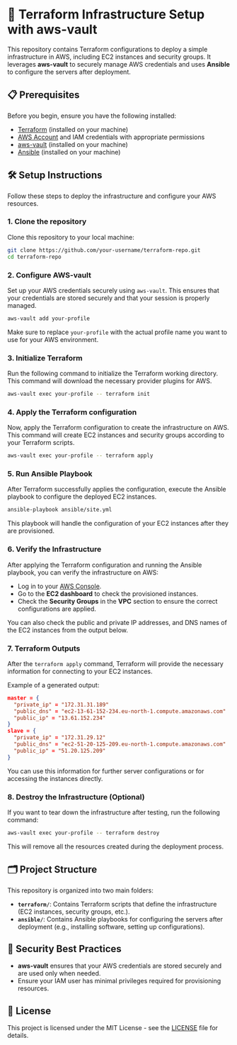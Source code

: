 # 🚀 Terraform Infrastructure Setup with aws-vault

This repository contains Terraform configurations to deploy a simple infrastructure in AWS, including EC2 instances and security groups. It leverages **aws-vault** to securely manage AWS credentials and uses **Ansible** to configure the servers after deployment.

## 📋 Prerequisites

Before you begin, ensure you have the following installed:

- [Terraform](https://www.terraform.io/downloads.html) (installed on your machine)
- [AWS Account](https://aws.amazon.com/) and IAM credentials with appropriate permissions
- [aws-vault](https://github.com/99designs/aws-vault) (installed on your machine)
- [Ansible](https://www.ansible.com/) (installed on your machine)

## 🛠️ Setup Instructions

Follow these steps to deploy the infrastructure and configure your AWS resources.

### 1. Clone the repository

Clone this repository to your local machine:

```bash
git clone https://github.com/your-username/terraform-repo.git
cd terraform-repo
```

### 2. Configure AWS-vault

Set up your AWS credentials securely using `aws-vault`. This ensures that your credentials are stored securely and that your session is properly managed.

```bash
aws-vault add your-profile
```

Make sure to replace `your-profile` with the actual profile name you want to use for your AWS environment.

### 3. Initialize Terraform

Run the following command to initialize the Terraform working directory. This command will download the necessary provider plugins for AWS.

```bash
aws-vault exec your-profile -- terraform init
```

### 4. Apply the Terraform configuration

Now, apply the Terraform configuration to create the infrastructure on AWS. This command will create EC2 instances and security groups according to your Terraform scripts.

```bash
aws-vault exec your-profile -- terraform apply
```

### 5. Run Ansible Playbook

After Terraform successfully applies the configuration, execute the Ansible playbook to configure the deployed EC2 instances.

```bash
ansible-playbook ansible/site.yml
```

This playbook will handle the configuration of your EC2 instances after they are provisioned.

### 6. Verify the Infrastructure

After applying the Terraform configuration and running the Ansible playbook, you can verify the infrastructure on AWS:

- Log in to your [AWS Console](https://console.aws.amazon.com/).
- Go to the **EC2 dashboard** to check the provisioned instances.
- Check the **Security Groups** in the **VPC** section to ensure the correct configurations are applied.

You can also check the public and private IP addresses, and DNS names of the EC2 instances from the output below.

### 7. Terraform Outputs

After the `terraform apply` command, Terraform will provide the necessary information for connecting to your EC2 instances.

Example of a generated output:

```json
master = {
  "private_ip" = "172.31.31.189"
  "public_dns" = "ec2-13-61-152-234.eu-north-1.compute.amazonaws.com"
  "public_ip" = "13.61.152.234"
}
slave = {
  "private_ip" = "172.31.29.12"
  "public_dns" = "ec2-51-20-125-209.eu-north-1.compute.amazonaws.com"
  "public_ip" = "51.20.125.209"
}
```

You can use this information for further server configurations or for accessing the instances directly.

### 8. Destroy the Infrastructure (Optional)

If you want to tear down the infrastructure after testing, run the following command:

```bash
aws-vault exec your-profile -- terraform destroy
```

This will remove all the resources created during the deployment process.

## 🗂️ Project Structure

This repository is organized into two main folders:

- **`terraform/`**: Contains Terraform scripts that define the infrastructure (EC2 instances, security groups, etc.).
- **`ansible/`**: Contains Ansible playbooks for configuring the servers after deployment (e.g., installing software, setting up configurations).

## 🔐 Security Best Practices

- **aws-vault** ensures that your AWS credentials are stored securely and are used only when needed.
- Ensure your IAM user has minimal privileges required for provisioning resources.

## 📝 License

This project is licensed under the MIT License - see the [LICENSE](LICENSE) file for details.
```